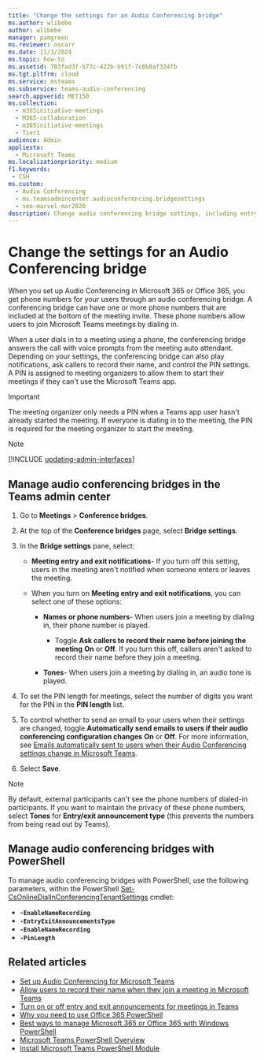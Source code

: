 ```yaml
---
title: "Change the settings for an Audio Conferencing bridge"
ms.author: wlibebe
author: wlibebe
manager: pamgreen
ms.reviewer: oscarr
ms.date: 11/1/2024
ms.topic: how-to
ms.assetid: 783fad3f-b77c-422b-b91f-7c8b0af324fb
ms.tgt.pltfrm: cloud
ms.service: msteams
ms.subservice: teams-audio-conferencing
search.appverid: MET150
ms.collection: 
  - m365initiative-meetings
  - M365-collaboration
  - m365initiative-meetings
  - Tier1
audience: Admin
appliesto: 
  - Microsoft Teams
ms.localizationpriority: medium
f1.keywords:
 - CSH
ms.custom: 
  - Audio Conferencing
  - ms.teamsadmincenter.audioconferencing.bridgesettings
  - seo-marvel-mar2020
description: Change audio conferencing bridge settings, including entry and exit notifications, play names or phone numbers, tones, and prompt callers to record their name.
---
```


# Change the settings for an Audio Conferencing bridge

When you set up Audio Conferencing in Microsoft 365 or Office 365, you get phone numbers for your users through an audio conferencing bridge. A conferencing bridge can have one or more phone numbers that are included at the bottom of the meeting invite. These phone numbers allow users to join Microsoft Teams meetings by dialing in.

When a user dials in to a meeting using a phone, the conferencing bridge answers the call with voice prompts from the meeting auto attendant. Depending on your settings, the conferencing bridge can also play notifications, ask callers to record their name, and control the PIN settings. A PIN is assigned to meeting organizers to allow them to start their meetings if they can't use the Microsoft Teams app.

  > [!IMPORTANT]
  > The meeting organizer only needs a PIN when a Teams app user hasn't already started the meeting. If everyone is dialing in to the meeting, the PIN is required for the meeting organizer to start the meeting.

> [!NOTE]
> [!INCLUDE [updating-admin-interfaces](includes/updating-admin-interfaces.md)]

## Manage audio conferencing bridges in the Teams admin center

1. Go to **Meetings** > **Conference bridges**.

2. At the top of the **Conference bridges** page, select **Bridge settings**.

3. In the **Bridge settings** pane, select:
   - **Meeting entry and exit notifications**- If you turn off this setting, users in the meeting aren't notified when someone enters or leaves the meeting.

   - When you turn on **Meeting entry and exit notifications**, you can select one of these options:

     - **Names or phone numbers**- When users join a meeting by dialing in, their phone number is played.
       - Toggle **Ask callers to record their name before joining the meeting** **On** or **Off**. If you turn this off, callers aren't asked to record their name before they join a meeting.

     - **Tones**- When users join a meeting by dialing in, an audio tone is played.

4. To set the PIN length for meetings, select the number of digits you want for the PIN in the **PIN length** list.

5. To control whether to send an email to your users when their settings are changed, toggle **Automatically send emails to users if their audio conferencing configuration changes** **On** or **Off**.
    For more information, see [Emails automatically sent to users when their Audio Conferencing settings change in Microsoft Teams](emails-sent-to-users-when-their-settings-change-in-teams.md).

6. Select **Save**.

 > [!NOTE]
   > By default, external participants can't see the phone numbers of dialed-in participants. If you want to maintain the privacy of these phone numbers, select **Tones** for **Entry/exit announcement type** (this prevents the numbers from being read out by Teams).

## Manage audio conferencing bridges with PowerShell

To manage audio conferencing bridges with PowerShell, use the following parameters, within the PowerShell [Set-CsOnlineDialInConferencingTenantSettings](/powershell/module/teams/set-csonlinedialinconferencingtenantsettings) cmdlet:

- **`-EnableNameRecording`**
- **`-EntryExitAnnouncementsType`**
- **`-EnableNameRecording`**
- **`-PinLength`**

## Related articles

- [Set up Audio Conferencing for Microsoft Teams](set-up-audio-conferencing-in-teams.md)
- [Allow users to record their name when they join a meeting in Microsoft Teams](enable-users-to-record-their-name-when-they-join-a-meeting-in-teams.md)
- [Turn on or off entry and exit announcements for meetings in Teams](turn-on-or-off-entry-and-exit-announcements-for-meetings-in-teams.md)
- [Why you need to use Office 365 PowerShell](/microsoft-365/enterprise/why-you-need-to-use-microsoft-365-powershell)
- [Best ways to manage Microsoft 365 or Office 365 with Windows PowerShell](/previous-versions//dn568025(v=technet.10))
- [Microsoft Teams PowerShell Overview](teams-powershell-overview.md)
- [Install Microsoft Teams PowerShell Module](teams-powershell-install.md)

